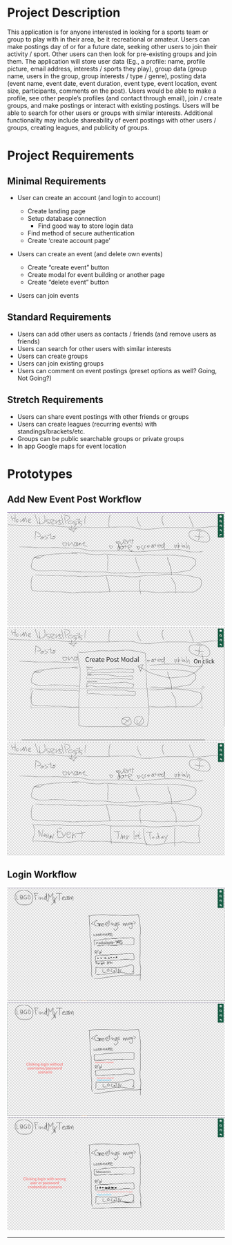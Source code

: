 # Project Description #

This application is for anyone interested in looking for a sports team or group to play with in their area, be it recreational or amateur. Users can make postings day of or for a future date, seeking other users to join their activity / sport. Other users can then look for pre-existing groups and join them.
The application will store user data (Eg., a profile: name, profile picture, email address, interests / sports they play), group data (group name, users in the group, group interests / type / genre), posting data (event name, event date, event duration, event type, event location, event size, participants, comments on the post). Users would be able to make a profile, see other people’s profiles (and contact through email), join / create groups, and make postings or interact with existing postings. Users will be able to search for other users or groups with similar interests.
Additional functionality may include shareability of event postings with other users / groups, creating leagues, and publicity of groups.

# Project Requirements #
## Minimal Requirements ##
* User can create an account (and login to account)
    * Create landing page
    * Setup database connection
        * Find good way to store login data
    * Find method of secure authentication
    * Create ‘create account page’

* Users can create an event (and delete own events)
    * Create “create event” button
    * Create modal for event building or another page
    * Create “delete event” button

* Users can join events

## Standard Requirements ##
* Users can add other users as contacts / friends (and remove users as friends)
* Users can search for other users with similar interests
* Users can create groups
* Users can join existing groups
* Users can comment on event postings (preset options as well? Going, Not Going?)

## Stretch Requirements ##
* Users can share event postings with other friends or groups
* Users can create leagues (recurring events) with standings/brackets/etc.
* Groups can be public searchable groups or private groups
* In app Google maps for event location

# Prototypes #
## Add New Event Post Workflow ##
![workflow 1 image 1](frontend/img/CPSC_455_PP1_AddEvent1.png)
![workflow 1 image 2](frontend/img/CPSC_455_PP1_AddEvent2.png)
![workflow 1 image 3](frontend/img/CPSC_455_AddEvent2.png)
## Login Workflow ##
![login image 1](frontend/img/CPSC_455_Login_1.png)
![login image 2](frontend/img/CPSC_455_Login_2.png)
![login image 3](frontend/img/CPSC_455_Login_3.png)

---
